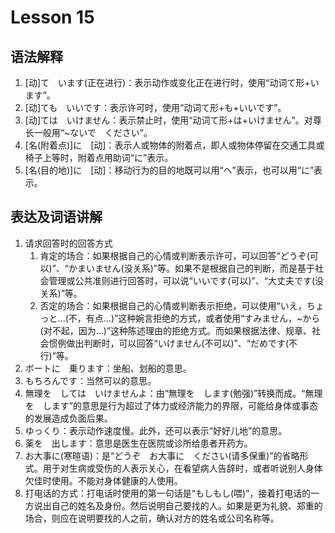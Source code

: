 # Lesson 15

## 语法解释

1. [动]て　います(正在进行)：表示动作或变化正在进行时，使用“动词て形+います”。
2. [动]ても　いいです：表示许可时，使用“动词て形+も+いいです”。
3. [动]ては　いけません：表示禁止时，使用“动词て形+は+いけません”。对尊长一般用“~ないで　ください”。
4. [名(附着点)]に　[动]：表示人或物体的附着点，即人或物体停留在交通工具或椅子上等时，附着点用助词“に”表示。
5. [名(目的地)]に　[动]：移动行为的目的地既可以用“へ”表示，也可以用“に”表示。

## 表达及词语讲解

1. 请求回答时的回答方式
	1. 肯定的场合：如果根据自己的心情或判断表示许可，可以回答“どうぞ(可以)”、“かまいません(没关系)”等。如果不是根据自己的判断，而是基于社会管理或公共准则进行回答时，可以说“いいです(可以)”、“大丈夫です(没关系)”等。
	2. 否定的场合：如果根据自己的心情或判断表示拒绝，可以使用“いえ，ちょっと...(不，有点...)”这种婉言拒绝的方式，或者使用“すみません，~から(对不起，因为...)”这种陈述理由的拒绝方式。而如果根据法律、规章、社会惯例做出判断时，可以回答“いけません(不可以)”、“だめです(不行)”等。
2. ボートに　乗ります：坐船、划船的意思。
3. もちろんです：当然可以的意思。
4. 無理を　しては　いけませんよ：由“無理を　します(勉强)”转换而成。“無理を　します”的意思是行为超过了体力或经济能力的界限，可能给身体或事态的发展造成负面后果。
5. ゆっくり：表示动作速度慢。此外，还可以表示“好好儿地”的意思。
6. 薬を　出します：意思是医生在医院或诊所给患者开药方。
7. お大事に(寒暄语)：是“どうぞ　お大事に　ください(请多保重)”的省略形式。用于对生病或受伤的人表示关心，在看望病人告辞时，或者听说别人身体欠佳时使用。不能对身体健康的人使用。
8. 打电话的方式：打电话时使用的第一句话是“もしもし(喂)”，接着打电话的一方说出自己的姓名及身份。然后说明自己要找的人。如果是更为礼貌、郑重的场合，则应在说明要找的人之前，确认对方的姓名或公司名称等。
